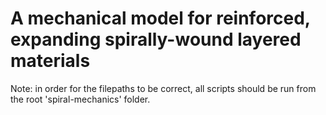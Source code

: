 # A mechanical model for reinforced, expanding spirally-wound layered materials

Note: in order for the filepaths to be correct, all scripts should be run from the root 'spiral-mechanics' folder.